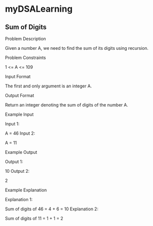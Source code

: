 # myDSALearning
## Sum of Digits

Problem Description

Given a number A, we need to find the sum of its digits using recursion.


Problem Constraints

1 <= A <= 109


Input Format

The first and only argument is an integer A.


Output Format

Return an integer denoting the sum of digits of the number A.


Example Input

Input 1:

 A = 46
Input 2:

 A = 11


Example Output

Output 1:

 10
Output 2:

 2


Example Explanation

Explanation 1:

 Sum of digits of 46 = 4 + 6 = 10
Explanation 2:

 Sum of digits of 11 = 1 + 1 = 2